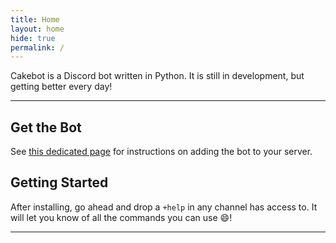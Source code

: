 ```yaml
---
title: Home
layout: home
hide: true
permalink: /
---
```


Cakebot is a Discord bot written in Python. It is still in development, but getting better every day!  

-----------------------------

## Get the Bot

See [this dedicated page](/invite.md) for instructions on adding the bot to your server.

## Getting Started

After installing, go ahead and drop a `+help` in any channel has access to. It will let you know of all the commands you can use :smile:!

-----------------------------
